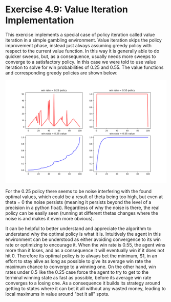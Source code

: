 # Exercise 4.9: Value Iteration Implementation

This exercise implements a special case of policy iteration called value iteration in a simple gambling environment. Value iteration skips the policy improvement phase, instead just always assuming greedy policy with respect to the current value function. In this way it is generally able to do quicker sweeps, but, as a consequence, usually needs more sweeps to converge to a satisfactory policy. In this case we were told to use value iteration to solve for win probabilities of 0.25 and 0.55. The value functions and corresponding greedy policies are shown below:

![Results](results.png)

For the 0.25 policy there seems to be noise interfering with the found optimal values, which could be a result of theta being too high, but even at theta = 0 the noise persists (meaning it persists beyond the level of a precision in a python float). Regardless of why the noise is there, the real policy can be easily seen (running at different thetas changes where the noise is and makes it even more obvious). 

It can be helpful to better understand and appreciate the algorithm to understand why the optimal policy is what it is. Intuitively the agent in this environment can be understood as either avoiding convergence to its win rate or optimizing to encourage it. When the win rate is 0.55, the agent wins more than it loses, and as a consequence it will eventually win if it does not hit 0.  Therefore its optimal policy is to always bet the minimum, $1, in an effort to stay alive as long as possible to give its average win rate the maximum chance to converge to a winning one.  On the other hand, win rates under 0.5 like the 0.25 case force the agent to try to get to the terminal winning state as fast as possible, before its average win rate converges to a losing one. As a consequence it builds its strategy around getting to states where it can bet it all without any wasted money, leading to local maximums in value around "bet it all" spots.
